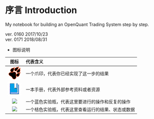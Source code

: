 # 序言 Introduction

My notebook for building an OpenQuant Trading System step by step.

ver. 0160 2017/10/23  
ver. 0171 2018/08/31



* 图标说明

| 图标 | 代表含义 |
| :---: | :--- |
| ![](.gitbook/assets/icon_paw.png) | 一个爪印，代表你已经实现了这一步的结果 |
| ![](.gitbook/assets/icon_bookbig.png) | 一本手册，代表外部参考资料或者资源 |
| ![](.gitbook/assets/icon_labtubeblue.ico) | 一个蓝色实验瓶，代表这里要进行的操作和反复的操作 |
| ![](.gitbook/assets/icon_labtubeorg.ico) | 一个桔色实验瓶，代表这里查看运行的结果、状态或数据 |



